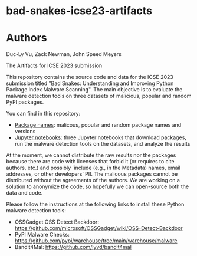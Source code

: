 # bad-snakes-icse23-artifacts

# Authors
Duc-Ly Vu, Zack Newman, John Speed Meyers


The Artifacts for ICSE 2023 submission

This repository contains the source code and data for the ICSE 2023 submission titled "Bad Snakes: Understanding and Improving Python Package Index Malware Scanning".
The main objective is to evaluate the malware detection tools on three datasets of malicious, popular and random PyPI packages.

You can find in this repository:
- [Package names](package_names/): malicous, popular and random package names and versions
- [Jupyter notebooks](notebooks/): three Jupyter notebooks that download packages, run the malware detection tools on the datasets, and analyze the results

At the moment, we cannot distribute the raw results nor the packages because there are code with licenses that forbid it (or requires to cite authors, etc.) and possibly `include (e.g., in the Metadata) names, email addresses, or other developers’ PII. The malicous packages cannot be distributed without the agreements of the authors. We are working on a solution to anonymize the code, so hopefully we can open-source both the data and code.

Please follow the instructions at the following links to install these Python malware detection tools:
- OSSGadget OSS Detect Backdoor: https://github.com/microsoft/OSSGadget/wiki/OSS-Detect-Backdoor
- PyPI Malware Checks: https://github.com/pypi/warehouse/tree/main/warehouse/malware
- Bandit4Mal: https://github.com/lyvd/bandit4mal
